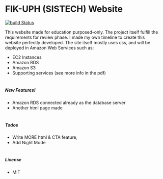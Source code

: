 # FIK-UPH (SISTECH) Website
[![build Status](https://travis-ci.org/joemccann/dillinger.svg?branch=master)](https://travis-ci.org/joemccann/dillinger)

This website made for education purposed-only. The project itself fulfill the requirements for review phase. I made my own timeline to create this website perfectly developed. The site itself mostly uses css, and will be deployed in Amazon Web Services such as:

  - EC2 Instances
  - Amazon RDS
  - Amazon S3
  - Supporting services (see more info in the pdf)
 
#
#
##### New Features!

  - Amazon RDS connected already as the database server
  - Another html page made

#
##### Todos

 - Write MORE html & CTA feature,
 - Add Night Mode
  
#
##### License
- MIT
